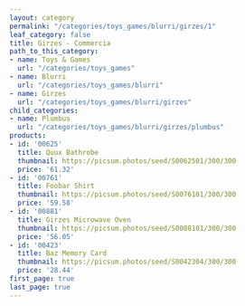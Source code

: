 ```yaml
---
layout: category
permalink: "/categories/toys_games/blurri/girzes/1"
leaf_category: false
title: Girzes - Commercia
path_to_this_category:
- name: Toys & Games
  url: "/categories/toys_games"
- name: Blurri
  url: "/categories/toys_games/blurri"
- name: Girzes
  url: "/categories/toys_games/blurri/girzes"
child_categories:
- name: Plumbus
  url: "/categories/toys_games/blurri/girzes/plumbus"
products:
- id: '00625'
  title: Quux Bathrobe
  thumbnail: https://picsum.photos/seed/S0062501/300/300
  price: '61.32'
- id: '00761'
  title: Foobar Shirt
  thumbnail: https://picsum.photos/seed/S0076101/300/300
  price: '59.58'
- id: '00881'
  title: Girzes Microwave Oven
  thumbnail: https://picsum.photos/seed/S0088101/300/300
  price: '56.05'
- id: '00423'
  title: Baz Memory Card
  thumbnail: https://picsum.photos/seed/S0042304/300/300
  price: '28.44'
first_page: true
last_page: true
---
```

